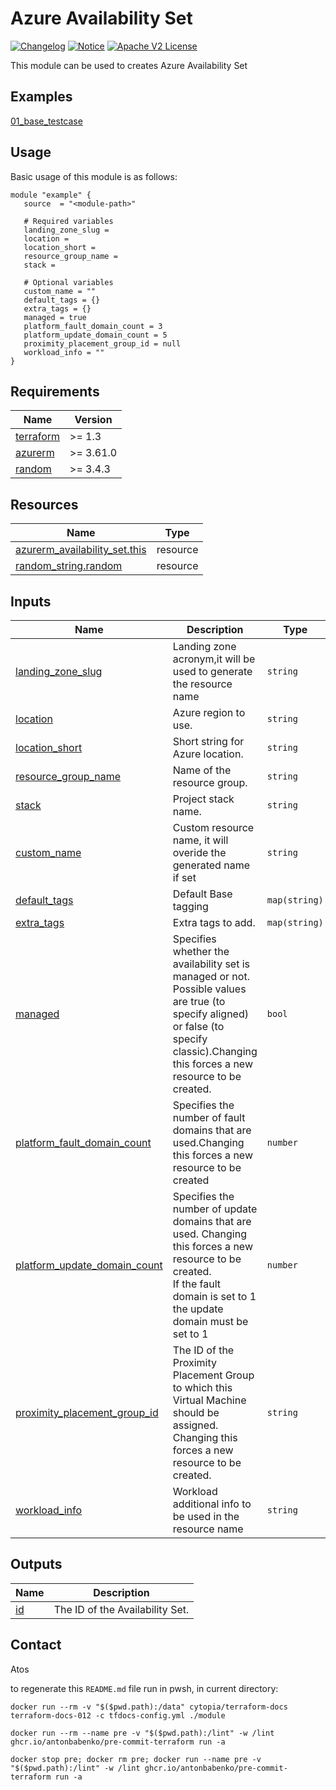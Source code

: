 <!-- BEGIN_AUTOMATED_TF_DOCS_BLOCK -->
# Azure Availability Set

[![Changelog](https://img.shields.io/badge/changelog-release-green.svg)](CHANGELOG.md) [![Notice](https://img.shields.io/badge/notice-copyright-yellow.svg)](NOTICE) [![Apache V2 License](https://img.shields.io/badge/license-Apache%20V2-orange.svg)](LICENSE)

This module can be used to creates Azure Availability Set  

## Examples

[01\_base\_testcase](./examples/01\_base\_testcase/README.md)  
## Usage
Basic usage of this module is as follows:
```hcl
module "example" {
   source  = "<module-path>"

   # Required variables
   landing_zone_slug =
   location =
   location_short =
   resource_group_name =
   stack =

   # Optional variables
   custom_name = ""
   default_tags = {}
   extra_tags = {}
   managed = true
   platform_fault_domain_count = 3
   platform_update_domain_count = 5
   proximity_placement_group_id = null
   workload_info = ""
}
```
## Requirements

| Name | Version |
|------|---------|
| <a name="requirement_terraform"></a> [terraform](#requirement\_terraform) | >= 1.3 |
| <a name="requirement_azurerm"></a> [azurerm](#requirement\_azurerm) | >= 3.61.0 |
| <a name="requirement_random"></a> [random](#requirement\_random) | >= 3.4.3 |
## Resources

| Name | Type |
|------|------|
| [azurerm_availability_set.this](https://registry.terraform.io/providers/hashicorp/azurerm/latest/docs/resources/availability_set) | resource |
| [random_string.random](https://registry.terraform.io/providers/hashicorp/random/latest/docs/resources/string) | resource |
## Inputs

| Name | Description | Type | Default | Required |
|------|-------------|------|---------|:--------:|
| <a name="input_landing_zone_slug"></a> [landing\_zone\_slug](#input\_landing\_zone\_slug) | Landing zone acronym,it will be used to generate the resource name | `string` | n/a | yes |
| <a name="input_location"></a> [location](#input\_location) | Azure region to use. | `string` | n/a | yes |
| <a name="input_location_short"></a> [location\_short](#input\_location\_short) | Short string for Azure location. | `string` | n/a | yes |
| <a name="input_resource_group_name"></a> [resource\_group\_name](#input\_resource\_group\_name) | Name of the resource group. | `string` | n/a | yes |
| <a name="input_stack"></a> [stack](#input\_stack) | Project stack name. | `string` | n/a | yes |
| <a name="input_custom_name"></a> [custom\_name](#input\_custom\_name) | Custom resource name, it will overide the generated name if set | `string` | `""` | no |
| <a name="input_default_tags"></a> [default\_tags](#input\_default\_tags) | Default Base tagging | `map(string)` | `{}` | no |
| <a name="input_extra_tags"></a> [extra\_tags](#input\_extra\_tags) | Extra tags to add. | `map(string)` | `{}` | no |
| <a name="input_managed"></a> [managed](#input\_managed) | Specifies whether the availability set is managed or not. Possible values are true (to specify aligned) or false (to specify classic).Changing this forces a new resource to be created. | `bool` | `true` | no |
| <a name="input_platform_fault_domain_count"></a> [platform\_fault\_domain\_count](#input\_platform\_fault\_domain\_count) | Specifies the number of fault domains  that are used.Changing this forces a new resource to be created | `number` | `3` | no |
| <a name="input_platform_update_domain_count"></a> [platform\_update\_domain\_count](#input\_platform\_update\_domain\_count) | Specifies the number of update domains that are used. Changing this forces a new resource to be created. <br>  If the fault domain is set to 1 the update domain must be set to 1 | `number` | `5` | no |
| <a name="input_proximity_placement_group_id"></a> [proximity\_placement\_group\_id](#input\_proximity\_placement\_group\_id) | The ID of the Proximity Placement Group to which this Virtual Machine should be assigned. Changing this forces a new resource to be created. | `string` | `null` | no |
| <a name="input_workload_info"></a> [workload\_info](#input\_workload\_info) | Workload additional info to be used in the resource name | `string` | `""` | no |
## Outputs

| Name | Description |
|------|-------------|
| <a name="output_id"></a> [id](#output\_id) | The ID of the Availability Set. |
## Contact

Atos

to regenerate this `README.md` file run in pwsh, in current directory:

`docker run --rm -v "$($pwd.path):/data" cytopia/terraform-docs terraform-docs-012 -c tfdocs-config.yml ./module`

`docker run --rm --name pre -v "$($pwd.path):/lint" -w /lint ghcr.io/antonbabenko/pre-commit-terraform run -a`

`docker stop pre; docker rm pre; docker run --name pre -v "$($pwd.path):/lint" -w /lint ghcr.io/antonbabenko/pre-commit-terraform run -a`  
<!-- END_AUTOMATED_TF_DOCS_BLOCK -->